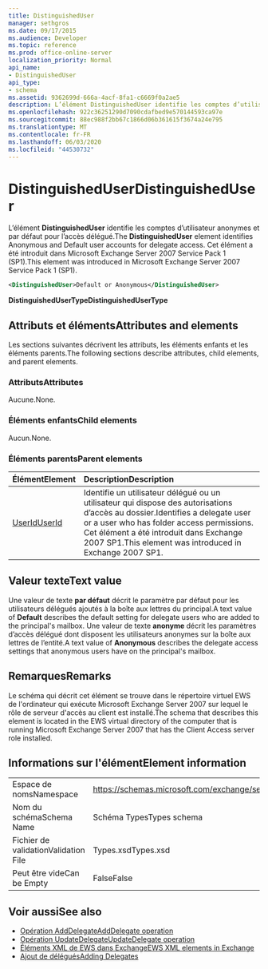 ```yaml
---
title: DistinguishedUser
manager: sethgros
ms.date: 09/17/2015
ms.audience: Developer
ms.topic: reference
ms.prod: office-online-server
localization_priority: Normal
api_name:
- DistinguishedUser
api_type:
- schema
ms.assetid: 9362699d-666a-4acf-8fa1-c6669f0a2ae5
description: L’élément DistinguishedUser identifie les comptes d’utilisateur anonymes et par défaut pour l’accès délégué. Cet élément a été introduit dans Microsoft Exchange Server 2007 Service Pack 1 (SP1).
ms.openlocfilehash: 922c36251290d7090cdafbed9e570144593ca97e
ms.sourcegitcommit: 88ec988f2bb67c1866d06b361615f3674a24e795
ms.translationtype: MT
ms.contentlocale: fr-FR
ms.lasthandoff: 06/03/2020
ms.locfileid: "44530732"
---
```

# <a name="distinguisheduser"></a><span data-ttu-id="15207-104">DistinguishedUser</span><span class="sxs-lookup"><span data-stu-id="15207-104">DistinguishedUser</span></span>

<span data-ttu-id="15207-105">L’élément **DistinguishedUser** identifie les comptes d’utilisateur anonymes et par défaut pour l’accès délégué.</span><span class="sxs-lookup"><span data-stu-id="15207-105">The **DistinguishedUser** element identifies Anonymous and Default user accounts for delegate access.</span></span> <span data-ttu-id="15207-106">Cet élément a été introduit dans Microsoft Exchange Server 2007 Service Pack 1 (SP1).</span><span class="sxs-lookup"><span data-stu-id="15207-106">This element was introduced in Microsoft Exchange Server 2007 Service Pack 1 (SP1).</span></span> 
  
```xml
<DistinguishedUser>Default or Anonymous</DistinguishedUser>
```

 <span data-ttu-id="15207-107">**DistinguishedUserType**</span><span class="sxs-lookup"><span data-stu-id="15207-107">**DistinguishedUserType**</span></span>
## <a name="attributes-and-elements"></a><span data-ttu-id="15207-108">Attributs et éléments</span><span class="sxs-lookup"><span data-stu-id="15207-108">Attributes and elements</span></span>

<span data-ttu-id="15207-109">Les sections suivantes décrivent les attributs, les éléments enfants et les éléments parents.</span><span class="sxs-lookup"><span data-stu-id="15207-109">The following sections describe attributes, child elements, and parent elements.</span></span>
  
### <a name="attributes"></a><span data-ttu-id="15207-110">Attributs</span><span class="sxs-lookup"><span data-stu-id="15207-110">Attributes</span></span>

<span data-ttu-id="15207-111">Aucune.</span><span class="sxs-lookup"><span data-stu-id="15207-111">None.</span></span>
  
### <a name="child-elements"></a><span data-ttu-id="15207-112">Éléments enfants</span><span class="sxs-lookup"><span data-stu-id="15207-112">Child elements</span></span>

<span data-ttu-id="15207-113">Aucun.</span><span class="sxs-lookup"><span data-stu-id="15207-113">None.</span></span>
  
### <a name="parent-elements"></a><span data-ttu-id="15207-114">Éléments parents</span><span class="sxs-lookup"><span data-stu-id="15207-114">Parent elements</span></span>

|<span data-ttu-id="15207-115">**Élément**</span><span class="sxs-lookup"><span data-stu-id="15207-115">**Element**</span></span>|<span data-ttu-id="15207-116">**Description**</span><span class="sxs-lookup"><span data-stu-id="15207-116">**Description**</span></span>|
|:-----|:-----|
|[<span data-ttu-id="15207-117">UserId</span><span class="sxs-lookup"><span data-stu-id="15207-117">UserId</span></span>](userid.md) <br/> |<span data-ttu-id="15207-118">Identifie un utilisateur délégué ou un utilisateur qui dispose des autorisations d’accès au dossier.</span><span class="sxs-lookup"><span data-stu-id="15207-118">Identifies a delegate user or a user who has folder access permissions.</span></span> <span data-ttu-id="15207-119">Cet élément a été introduit dans Exchange 2007 SP1.</span><span class="sxs-lookup"><span data-stu-id="15207-119">This element was introduced in Exchange 2007 SP1.</span></span>  <br/> |
   
## <a name="text-value"></a><span data-ttu-id="15207-120">Valeur texte</span><span class="sxs-lookup"><span data-stu-id="15207-120">Text value</span></span>

<span data-ttu-id="15207-121">Une valeur de texte **par défaut** décrit le paramètre par défaut pour les utilisateurs délégués ajoutés à la boîte aux lettres du principal.</span><span class="sxs-lookup"><span data-stu-id="15207-121">A text value of **Default** describes the default setting for delegate users who are added to the principal's mailbox.</span></span> <span data-ttu-id="15207-122">Une valeur de texte **anonyme** décrit les paramètres d’accès délégué dont disposent les utilisateurs anonymes sur la boîte aux lettres de l’entité.</span><span class="sxs-lookup"><span data-stu-id="15207-122">A text value of **Anonymous** describes the delegate access settings that anonymous users have on the principal's mailbox.</span></span> 
  
## <a name="remarks"></a><span data-ttu-id="15207-123">Remarques</span><span class="sxs-lookup"><span data-stu-id="15207-123">Remarks</span></span>

<span data-ttu-id="15207-124">Le schéma qui décrit cet élément se trouve dans le répertoire virtuel EWS de l'ordinateur qui exécute Microsoft Exchange Server 2007 sur lequel le rôle de serveur d'accès au client est installé.</span><span class="sxs-lookup"><span data-stu-id="15207-124">The schema that describes this element is located in the EWS virtual directory of the computer that is running Microsoft Exchange Server 2007 that has the Client Access server role installed.</span></span>
  
## <a name="element-information"></a><span data-ttu-id="15207-125">Informations sur l'élément</span><span class="sxs-lookup"><span data-stu-id="15207-125">Element information</span></span>

|||
|:-----|:-----|
|<span data-ttu-id="15207-126">Espace de noms</span><span class="sxs-lookup"><span data-stu-id="15207-126">Namespace</span></span>  <br/> |https://schemas.microsoft.com/exchange/services/2006/types  <br/> |
|<span data-ttu-id="15207-127">Nom du schéma</span><span class="sxs-lookup"><span data-stu-id="15207-127">Schema Name</span></span>  <br/> |<span data-ttu-id="15207-128">Schéma Types</span><span class="sxs-lookup"><span data-stu-id="15207-128">Types schema</span></span>  <br/> |
|<span data-ttu-id="15207-129">Fichier de validation</span><span class="sxs-lookup"><span data-stu-id="15207-129">Validation File</span></span>  <br/> |<span data-ttu-id="15207-130">Types.xsd</span><span class="sxs-lookup"><span data-stu-id="15207-130">Types.xsd</span></span>  <br/> |
|<span data-ttu-id="15207-131">Peut être vide</span><span class="sxs-lookup"><span data-stu-id="15207-131">Can be Empty</span></span>  <br/> |<span data-ttu-id="15207-132">False</span><span class="sxs-lookup"><span data-stu-id="15207-132">False</span></span>  <br/> |
   
## <a name="see-also"></a><span data-ttu-id="15207-133">Voir aussi</span><span class="sxs-lookup"><span data-stu-id="15207-133">See also</span></span>

- [<span data-ttu-id="15207-134">Opération AddDelegate</span><span class="sxs-lookup"><span data-stu-id="15207-134">AddDelegate operation</span></span>](adddelegate-operation.md)  
- [<span data-ttu-id="15207-135">Opération UpdateDelegate</span><span class="sxs-lookup"><span data-stu-id="15207-135">UpdateDelegate operation</span></span>](updatedelegate-operation.md)
- [<span data-ttu-id="15207-136">Éléments XML de EWS dans Exchange</span><span class="sxs-lookup"><span data-stu-id="15207-136">EWS XML elements in Exchange</span></span>](ews-xml-elements-in-exchange.md)
- [<span data-ttu-id="15207-137">Ajout de délégués</span><span class="sxs-lookup"><span data-stu-id="15207-137">Adding Delegates</span></span>](https://msdn.microsoft.com/library/3a744150-66a3-4a13-9433-793603ba5038%28Office.15%29.aspx)

